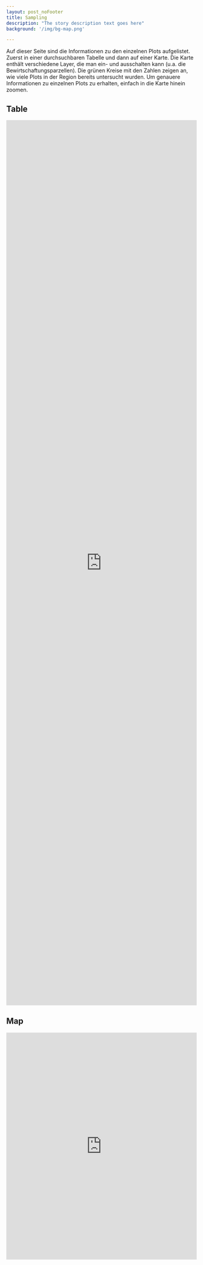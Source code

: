 ```yaml
---
layout: post_noFooter
title: Sampling
description: "The story description text goes here"
background: '/img/bg-map.png'

---
```


Auf dieser Seite sind die Informationen zu den einzelnen Plots aufgelistet. Zuerst in einer durchsuchbaren Tabelle und dann auf einer Karte. Die Karte enthält verschiedene Layer, die man ein- und ausschalten kann (u.a. die Bewirtschaftungsparzellen).
Die grünen Kreise mit den Zahlen zeigen an, wie viele Plots in der Region bereits untersucht wurden. Um genauere Informationen zu einzelnen Plots zu erhalten, einfach in die Karte hinein zoomen.

## Table
<iframe src="https://marco-barandun.github.io/graslandvielfalt/R_files/2023-plot-table.html" 
height="60%" width="100%" style="border:0;" ></iframe>


## Map
<iframe src="https://marco-barandun.github.io/graslandvielfalt/R_files/2023-plot-map.html" height="600px" width="100%" style="border:none;"></iframe>
